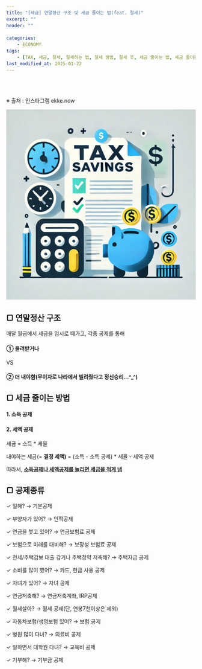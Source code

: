 ```yaml
---
title: "[세금] 연말정산 구조 및 세금 줄이는 법(feat. 절세)"
excerpt: ""
header: ""

categories:
    - ECONOMY
tags:
    - [TAX, 세금, 절세, 절세하는 법, 절세 방법, 절세 뜻, 세금 줄이는 법, 세금 줄이는 방법, 연말정산, 연말정산 이해, 연말정산 구조, ]
last_modified_at: 2025-01-22
---
```

<br><br>

※ 출처 : 인스타그램 ekke.now


![0](/upload/2025-01-22-연말정산_구조_및_세금_줄이는_법(feat._절세).md/0.png)



## ▢ 연말정산 구조


매달 월급에서 세금을 임시로 떼가고, 각종 공제를 통해



#### ① 돌려받거나 


VS



#### ② 더 내야함(무이자로 나라에서 빌려줬다고 정신승리…^_^)



## ▢ 세금 줄이는 방법



#### 1. 소득  공제



#### 2. 세액  공제


세금 = 소득 * 세율


내야하는 세금(= **결정 세액)** = (소득 - 소득 공제) * 세율 - 세액 공제


따라서, <u>**소득공제나 세액공제를 늘리면 세금을 적게 냄**</u>



## ▢ 공제종류


✓ 일해? → 기본공제


✓ 부양자가 있어? → 인적공제


✓ 연금을 붓고 있어? → 연금보험료 공제


✓ 보험으로 미래를 대비해? → 보장성 보험료 공제


✓ 전세/주택감보 대출 갚거나 주택청약 저축해? → 주택자금 공제


✓ 소비를 많이 했어? → 카드, 현금 사용 공제


✓ 자녀가 있어? → 자녀 공제


✓ 연금저축해? → 연금저축계좌, IRP공제


✓ 월세살아? → 월세 공제(단, 연봉7천이상은 제외)


✓ 자동차보험/생명보험 있어? → 보험 공제


✓ 병원 많이 다녀? → 의료비 공제


✓ 일하면서 대학원 다녀? → 교육비 공제


✓ 기부해? → 기부금 공제

